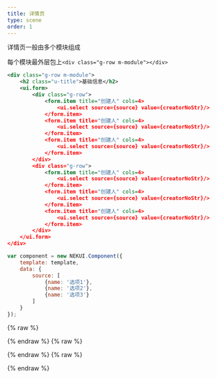 ```yaml
---
title: 详情页
type: scene
order: 1
---
```


详情页一般由多个模块组成

每个模块最外层包上`<div class="g-row m-module"></div>`

<!-- demo_start -->
<div class="m-example"></div>

```xml
<div class="g-row m-module">
	<h2 class="u-title">基础信息</h2>
	<ui.form>
	    <div class="g-row">
	        <form.item title="创建人" cols=4>
	            <ui.select source={source} value={creatorNoStr}/>
	        </form.item>
	        <form.item title="创建人" cols=4>
	            <ui.select source={source} value={creatorNoStr}/>
	        </form.item>
	        <form.item title="创建人" cols=4>
	            <ui.select source={source} value={creatorNoStr}/>
	        </form.item>
	    </div>
	    <div class="g-row">
	        <form.item title="创建人" cols=4>
	            <ui.select source={source} value={creatorNoStr}/>
	        </form.item>
	        <form.item title="创建人" cols=4>
	            <ui.select source={source} value={creatorNoStr}/>
	        </form.item>
	        <form.item title="创建人" cols=4>
	            <ui.select source={source} value={creatorNoStr}/>
	        </form.item>
	    </div>
	</ui.form>
</div>
```

```javascript
var component = new NEKUI.Component({
    template: template,
    data: {
        source: [
            {name: '选项1'},
            {name: '选项2'},
            {name: '选项3'}
        ]
    }
});
```
<!-- demo_end -->

{% raw %}
<script>
var index = 0;

    (function(index) {
      var template = NEKUI._.multiline(function(){/*
      
<div class="g-row m-module">
	<h2 class="u-title">基础信息</h2>
	<ui.form>
	    <div class="g-row">
	        <form.item title="创建人" cols=4>
	            <ui.select source={source} value={creatorNoStr}/>
	        </form.item>
	        <form.item title="创建人" cols=4>
	            <ui.select source={source} value={creatorNoStr}/>
	        </form.item>
	        <form.item title="创建人" cols=4>
	            <ui.select source={source} value={creatorNoStr}/>
	        </form.item>
	    </div>
	    <div class="g-row">
	        <form.item title="创建人" cols=4>
	            <ui.select source={source} value={creatorNoStr}/>
	        </form.item>
	        <form.item title="创建人" cols=4>
	            <ui.select source={source} value={creatorNoStr}/>
	        </form.item>
	        <form.item title="创建人" cols=4>
	            <ui.select source={source} value={creatorNoStr}/>
	        </form.item>
	    </div>
	</ui.form>
</div>

      */});
      
var component = new NEKUI.Component({
    template: template,
    data: {
        source: [
            {name: '选项1'},
            {name: '选项2'},
            {name: '选项3'}
        ]
    }
});

      component.$inject(document.querySelectorAll('.m-example')[index]);
    })(index++);
    
</script>
{% endraw %}
{% raw %}
<script>
var index = 0;

    (function(index) {
      var template = NEKUI._.multiline(function(){/*
      
<div class="g-row m-module">
	<h2 class="u-title">基础信息</h2>
	<ui.form>
	    <div class="g-row">
	        <form.item title="创建人" cols=4>
	            <ui.select source={source} value={creatorNoStr}/>
	        </form.item>
	        <form.item title="创建人" cols=4>
	            <ui.select source={source} value={creatorNoStr}/>
	        </form.item>
	        <form.item title="创建人" cols=4>
	            <ui.select source={source} value={creatorNoStr}/>
	        </form.item>
	    </div>
	    <div class="g-row">
	        <form.item title="创建人" cols=4>
	            <ui.select source={source} value={creatorNoStr}/>
	        </form.item>
	        <form.item title="创建人" cols=4>
	            <ui.select source={source} value={creatorNoStr}/>
	        </form.item>
	        <form.item title="创建人" cols=4>
	            <ui.select source={source} value={creatorNoStr}/>
	        </form.item>
	    </div>
	</ui.form>
</div>

      */});
      
var component = new NEKUI.Component({
    template: template,
    data: {
        source: [
            {name: '选项1'},
            {name: '选项2'},
            {name: '选项3'}
        ]
    }
});

      component.$inject(document.querySelectorAll('.m-example')[index]);
    })(index++);
    
</script>
{% endraw %}
{% raw %}
<script>
var index = 0;

    (function(index) {
      var template = NEKUI._.multiline(function(){/*
      
<div class="g-row m-module">
	<h2 class="u-title">基础信息</h2>
	<ui.form>
	    <div class="g-row">
	        <form.item title="创建人" cols=4>
	            <ui.select source={source} value={creatorNoStr}/>
	        </form.item>
	        <form.item title="创建人" cols=4>
	            <ui.select source={source} value={creatorNoStr}/>
	        </form.item>
	        <form.item title="创建人" cols=4>
	            <ui.select source={source} value={creatorNoStr}/>
	        </form.item>
	    </div>
	    <div class="g-row">
	        <form.item title="创建人" cols=4>
	            <ui.select source={source} value={creatorNoStr}/>
	        </form.item>
	        <form.item title="创建人" cols=4>
	            <ui.select source={source} value={creatorNoStr}/>
	        </form.item>
	        <form.item title="创建人" cols=4>
	            <ui.select source={source} value={creatorNoStr}/>
	        </form.item>
	    </div>
	</ui.form>
</div>

      */});
      
var component = new NEKUI.Component({
    template: template,
    data: {
        source: [
            {name: '选项1'},
            {name: '选项2'},
            {name: '选项3'}
        ]
    }
});

      component.$inject(document.querySelectorAll('.m-example')[index]);
    })(index++);
    
</script>
{% endraw %}